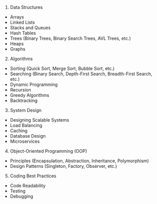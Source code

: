 1. Data Structures

- Arrays
- Linked Lists
- Stacks and Queues
- Hash Tables
- Trees (Binary Trees, Binary Search Trees, AVL Trees, etc.)
- Heaps
- Graphs

2. Algorithms

- Sorting (Quick Sort, Merge Sort, Bubble Sort, etc.)
- Searching (Binary Search, Depth-First Search, Breadth-First Search, etc.)
- Dynamic Programming
- Recursion
- Greedy Algorithms
- Backtracking

3. System Design

- Designing Scalable Systems
- Load Balancing
- Caching
- Database Design
- Microservices

4. Object-Oriented Programming (OOP)

- Principles (Encapsulation, Abstraction, Inheritance, Polymorphism)
- Design Patterns (Singleton, Factory, Observer, etc.)

5. Coding Best Practices

- Code Readability
- Testing
- Debugging